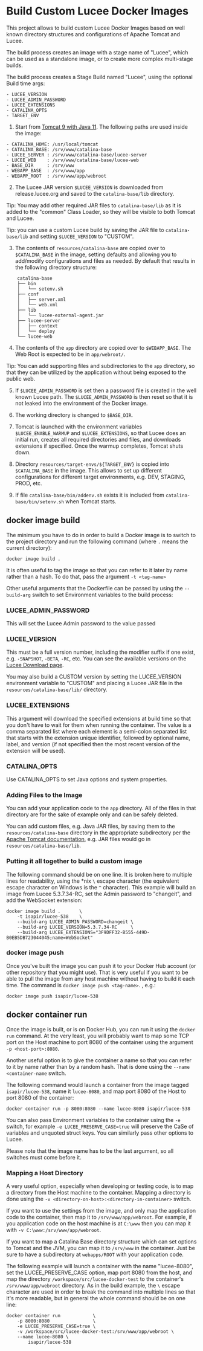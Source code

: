 # Build Custom Lucee Docker Images

This project allows to build custom Lucee Docker Images based on well known directory structures and configurations of Apache Tomcat and Lucee.  

The build process creates an image with a stage name of "Lucee", which can be used as a standalone image, or to create more complex multi-stage builds.  

The build process creates a Stage Build named "Lucee", using the optional Build time args:

    - LUCEE_VERSION
    - LUCEE_ADMIN_PASSWORD
    - LUCEE_EXTENSIONS
    - CATALINA_OPTS
    - TARGET_ENV

1) Start from [Tomcat 9 with Java 11](https://hub.docker.com/_/tomcat).  The following paths are used inside the image:

```
- CATALINA_HOME: /usr/local/tomcat
- CATALINA_BASE: /srv/www/catalina-base
- LUCEE_SERVER : /srv/www/catalina-base/lucee-server
- LUCEE_WEB    : /srv/www/catalina-base/lucee-web
- BASE_DIR     : /srv/www
- WEBAPP_BASE  : /srv/www/app
- WEBAPP_ROOT  : /srv/www/app/webroot
```

2) The Lucee JAR version `$LUCEE_VERSION` is downloaded from release.lucee.org and saved to the `catalina-base/lib` directory.  

Tip: You may add other required JAR files to `catalina-base/lib` as it is added to the "common" Class Loader, so they will be visible to both Tomcat and Lucee.

Tip: you can use a custom Lucee build by saving the JAR file to `catalina-base/lib` and setting `$LUCEE_VERSION` to "CUSTOM".

3) The contents of `resources/catalina-base` are copied over to `$CATALINA_BASE` in the image, setting defaults and allowing you to add/modify configurations and files as needed.  By default that results in the following directory structure:

```
    catalina-base
    ├── bin
    │   └── setenv.sh
    ├── conf
    │   ├── server.xml
    │   └── web.xml
    ├── lib
    │   └── lucee-external-agent.jar
    ├── lucee-server
    │   ├── context
    │   └── deploy
    └── lucee-web
```

4) The contents of the `app` directory are copied over to `$WEBAPP_BASE`.  The Web Root is expected to be in `app/webroot/`.

Tip: You can add supporting files and subdirectories to the `app` directory, so that they can be utilized by the application without being exposed to the public web.

5) If `$LUCEE_ADMIN_PASSWORD` is set then a password file is created in the well known Lucee path.  The `$LUCEE_ADMIN_PASSWORD` is then reset so that it is not leaked into the environment of the Docker image.

6) The working directory is changed to `$BASE_DIR`.

7) Tomcat is launched with the environment variables `$LUCEE_ENABLE_WARMUP` and `$LUCEE_EXTENSIONS`, so that Lucee does an initial run, creates all required directories and files, and downloads extensions if specified.  Once the warmup completes, Tomcat shuts down.

8) Directory `resources/target-envs/${TARGET_ENV}` is copied into `$CATALINA_BASE` in the image.  This allows to set up different configurations for different target environments, e.g. DEV, STAGING, PROD, etc.

9) If file `catalina-base/bin/addenv.sh` exists it is included from `catalina-base/bin/setenv.sh` when Tomcat starts. 

## docker image build

The minimum you have to do in order to build a Docker image is to switch to the project directory and run the following
command (where `.` means the current directory):

    docker image build .
    
It is often useful to tag the image so that you can refer to it later by name rather than a hash.  To do that, pass the argument `-t <tag-name>`

Other useful arguments that the Dockerfile can be passed by using the `--build-arg` switch to set Environment variables to the build process:

### LUCEE_ADMIN_PASSWORD

This will set the Lucee Admin password to the value passed

### LUCEE_VERSION

This must be a full version number, including the modifier suffix if one exist, e.g. `-SNAPSHOT`, `-BETA`, `-RC`, etc.  You can see the available versions on the [Lucee Download page](https://download.lucee.org/).

You may also build a CUSTOM version by setting the LUCEE_VERSION environment variable to "CUSTOM" and placing a Lucee JAR file in the `resources/catalina-base/lib/` directory.

### LUCEE_EXTENSIONS

This argument will download the specified extensions at build time so that you don't have to wait for them when running the container.  The value is a comma separated list where each element is a semi-colon separated list that starts with the extension unique identifier, followed by optional name, label, and version (if not specified then the most recent version of the extension will be used).

### CATALINA_OPTS

Use CATALINA_OPTS to set Java options and system properties. 

### Adding Files to the Image

You can add your application code to the `app` directory.  All of the files in that directory are for the sake of example only and can be safely deleted.

You can add custom files, e.g. Java JAR files, by saving them to the `resources/catalina-base` directory in the appropriate subdirectory per the [Apache Tomcat documentation](https://tomcat.apache.org/tomcat-9.0-doc/index.html), e.g. JAR files would go in `resources/catalina-base/lib`.

### Putting it all together to build a custom image

The following command should be on one line.  It is broken here to multiple lines for readability, using the *nix `\` escape character (the equivalent escape character on Windows is the `^` character).  This example will build an image from Lucee 5.3.7.34-RC, set the Admin password to "changeit", and add the WebSocket extension:

    docker image build .       \
        -t isapir/lucee-538    \
        --build-arg LUCEE_ADMIN_PASSWORD=changeit \
        --build-arg LUCEE_VERSION=5.3.7.34-RC     \
        --build-arg LUCEE_EXTENSIONS="3F9DFF32-B555-449D-B0EB5DB723044045;name=WebSocket"

### docker image push

Once you've built the image you can push it to your Docker Hub account (or other repository that you might use).  That is very useful if you want to be able to pull the image from any host machine without having to build it each time.  The command is `docker image push <tag-name>`.  , e.g.:

    docker image push isapir/lucee-538

## docker container run

Once the image is built, or is on Docker Hub, you can run it using the `docker run` command.  At the very least, you will probably want to map some TCP port on the Host machine to port 8080 of the container using the argument `-p <host-port>:8080`.

Another useful option is to give the container a name so that you can refer to it by name rather than by a random hash.  That is done using the `--name <container-name` switch.

The following command would launch a container from the image tagged `isapir/lucee-538`, name it `lucee-8080`, and map port 8080 of the Host to port 8080 of the container:

    docker container run -p 8080:8080 --name lucee-8080 isapir/lucee-538

You can also pass Environment variables to the container using the `-e` switch, for example `-e LUCEE_PRESERVE_CASE=true` will preserve the CaSe of variables and unquoted struct keys.  You can similarly pass other options to Lucee.

Please note that the image name has to be the last argument, so all switches must come before it.

### Mapping a Host Directory

A very useful option, especially when developing or testing code, is to map a directory from the Host machine to the container.  Mapping a directory is done using the `-v <directory-on-host>:<directory-in-container>` switch.

If you want to use the settings from the image, and only map the application code to the container, then map it to `/srv/www/app/webroot`.  For example, if you application code on the host machine is at `C:\www` then you can map it with `-v C:\www:/srv/www/app/webroot`.

If you want to map a Catalina Base directory structure which can set options to Tomcat and the JVM, you can map it to `/srv/www` in the container.  Just be sure to have a subdirectory at `webapps/ROOT` with your application code.

The following example will launch a container with the name "lucee-8080", set the LUCEE_PRESERVE_CASE option, map port 8080 from the host, and map the directory `/workspace/src/lucee-docker-test` to the container's `/srv/www/app/webroot` directory.  As in the build example, the `\` escape character are used in order to break the command into multiple lines so that it's more readable, but in general the whole command should be on one line: 

    docker container run            \
        -p 8080:8080                \
        -e LUCEE_PRESERVE_CASE=true \
        -v /workspace/src/lucee-docker-test:/srv/www/app/webroot \
        --name lucee-8080 \
            isapir/lucee-538
